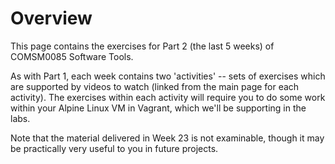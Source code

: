 # Overview

This page contains the exercises for Part 2 (the last 5 weeks) of COMSM0085 Software Tools.

As with Part 1, each week contains two 'activities' -- sets of exercises which are supported
by videos to watch (linked from the main page for each activity). The exercises
within each activity will require you to do some work within your Alpine Linux
VM in Vagrant, which we'll be supporting in the labs. 

Note that the material delivered in Week 23 is not examinable, though it may be
practically very useful to you in future projects. 
